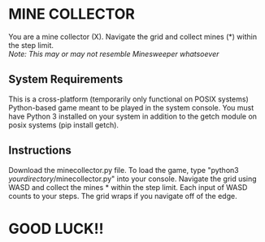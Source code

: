 
# MINE COLLECTOR
You are a mine collector (X). Navigate the grid and collect mines (*) within the step limit.  
*Note: This may or may not resemble Minesweeper whatsoever*

## System Requirements
This is a cross-platform (temporarily only functional on POSIX systems) Python-based game meant to be played in the system console. You must have Python 3 installed on your system in addition to the getch module on posix systems (pip install getch).

## Instructions
Download the minecollector.py file. To load the game, type "python3 *yourdirectory*/minecollector.py" into your console. Navigate the grid using WASD and collect the mines * within the step limit. Each input of WASD counts to your steps. The grid wraps if you navigate off of the edge.

# GOOD LUCK!!
